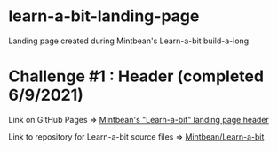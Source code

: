 # learn-a-bit-landing-page
Landing page created during Mintbean's Learn-a-bit build-a-long

# Challenge #1 : Header (completed 6/9/2021)
   Link on GitHub Pages => [Mintbean's "Learn-a-bit" landing page header](https://steeshmck.github.io/learn-a-bit-landing-page/)  
   
Link to repository for Learn-a-bit source files => [Mintbean/Learn-a-bit](https://github.com/Mintbean/Learn-a-bit)
   
 
